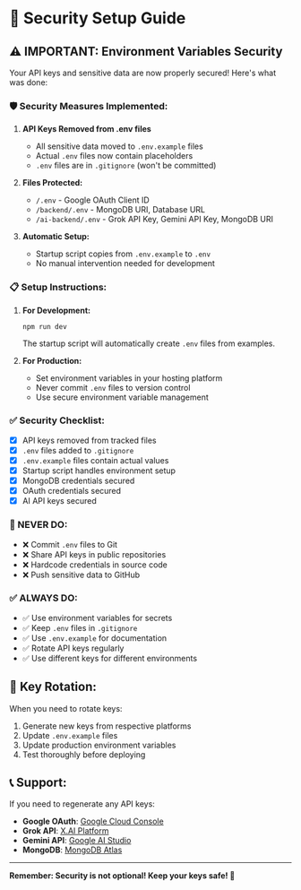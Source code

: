 # 🔐 Security Setup Guide

## ⚠️ IMPORTANT: Environment Variables Security

Your API keys and sensitive data are now properly secured! Here's what was done:

### 🛡️ Security Measures Implemented:

1. **API Keys Removed from .env files**
   - All sensitive data moved to `.env.example` files
   - Actual `.env` files now contain placeholders
   - `.env` files are in `.gitignore` (won't be committed)

2. **Files Protected:**
   - `/.env` - Google OAuth Client ID
   - `/backend/.env` - MongoDB URI, Database URL
   - `/ai-backend/.env` - Grok API Key, Gemini API Key, MongoDB URI

3. **Automatic Setup:**
   - Startup script copies from `.env.example` to `.env`
   - No manual intervention needed for development


### 📋 Setup Instructions:

1. **For Development:**
   ```bash
   npm run dev
   ```
   The startup script will automatically create `.env` files from examples.

2. **For Production:**
   - Set environment variables in your hosting platform
   - Never commit `.env` files to version control
   - Use secure environment variable management

### ✅ Security Checklist:

- [x] API keys removed from tracked files
- [x] `.env` files added to `.gitignore`
- [x] `.env.example` files contain actual values
- [x] Startup script handles environment setup
- [x] MongoDB credentials secured
- [x] OAuth credentials secured
- [x] AI API keys secured

### 🚨 NEVER DO:

- ❌ Commit `.env` files to Git
- ❌ Share API keys in public repositories
- ❌ Hardcode credentials in source code
- ❌ Push sensitive data to GitHub

### ✅ ALWAYS DO:

- ✅ Use environment variables for secrets
- ✅ Keep `.env` files in `.gitignore`
- ✅ Use `.env.example` for documentation
- ✅ Rotate API keys regularly
- ✅ Use different keys for different environments

## 🔄 Key Rotation:

When you need to rotate keys:
1. Generate new keys from respective platforms
2. Update `.env.example` files
3. Update production environment variables
4. Test thoroughly before deploying

## 📞 Support:

If you need to regenerate any API keys:
- **Google OAuth**: [Google Cloud Console](https://console.cloud.google.com/)
- **Grok API**: [X.AI Platform](https://x.ai/)
- **Gemini API**: [Google AI Studio](https://makersuite.google.com/)
- **MongoDB**: [MongoDB Atlas](https://cloud.mongodb.com/)

---
**Remember: Security is not optional! Keep your keys safe! 🔐**